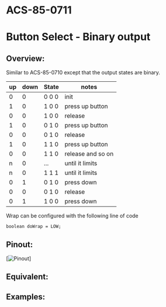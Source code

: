 # ACS-85-0711
Button Select - Binary output
==============

## Overview:

Similar to ACS-85-0710 except that the output states are binary.


up    | down   | State |  notes
--- | --- | --- | ---
 0   |  0  | 0 0 0  |  init
 1  |  0  |  1 0 0  |  press up button
 0  |  0  |  1 0 0  |  release
 1  |  0  |  0 1 0  |  press up button
 0  |  0  |  0 1 0  |  release
 1  |  0  |  1 1 0  |  press up button
 0  |  0  |  1 1 0  |  release and so on
 n  |  0  |  ...  |  until it limits
 n  |  0  |  1 1 1  |  until it limits
 0  |  1  |  0 1 0   |  press down
 0  |  0  |  0 1 0   |  release
 0  |  1  |  1 0 0  |  press down
 
 
 
 
Wrap can be configured with the following line of code
 
    boolean doWrap = LOW;
	
	
	
	
## Pinout:
[![Pinout](https://github.com/robstave/ArduinoComponentSketches/blob/master/ACS-85%20ATTiny85%20sketches/ACS-85-0711/images/acs-85-0711.png)]  

## Equivalent:
 

## Examples:
 